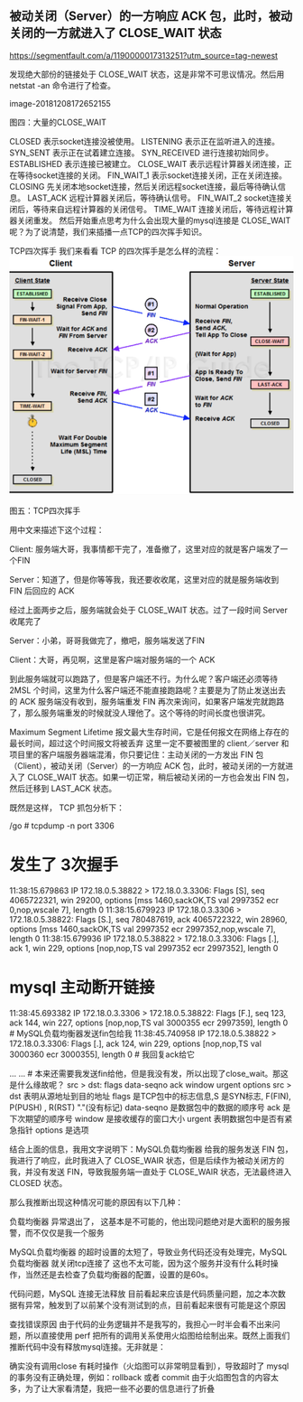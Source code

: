 ## 被动关闭（Server）的一方响应 ACK 包，此时，被动关闭的一方就进入了 CLOSE_WAIT 状态
https://segmentfault.com/a/1190000017313251?utm_source=tag-newest


发现绝大部份的链接处于 CLOSE_WAIT 状态，这是非常不可思议情况。然后用 netstat -an 命令进行了检查。

image-20181208172652155

图四：大量的CLOSE_WAIT

CLOSED 表示socket连接没被使用。
LISTENING 表示正在监听进入的连接。
SYN_SENT 表示正在试着建立连接。
SYN_RECEIVED 进行连接初始同步。
ESTABLISHED 表示连接已被建立。
CLOSE_WAIT 表示远程计算器关闭连接，正在等待socket连接的关闭。
FIN_WAIT_1 表示socket连接关闭，正在关闭连接。
CLOSING 先关闭本地socket连接，然后关闭远程socket连接，最后等待确认信息。
LAST_ACK 远程计算器关闭后，等待确认信号。
FIN_WAIT_2 socket连接关闭后，等待来自远程计算器的关闭信号。
TIME_WAIT 连接关闭后，等待远程计算器关闭重发。
然后开始重点思考为什么会出现大量的mysql连接是 CLOSE_WAIT 呢？为了说清楚，我们来插播一点TCP的四次挥手知识。

TCP四次挥手
我们来看看 TCP 的四次挥手是怎么样的流程：
![image](./TCP四次挥手.png)

图五：TCP四次挥手

用中文来描述下这个过程：

Client: 服务端大哥，我事情都干完了，准备撤了，这里对应的就是客户端发了一个FIN

Server：知道了，但是你等等我，我还要收收尾，这里对应的就是服务端收到 FIN 后回应的 ACK

经过上面两步之后，服务端就会处于 CLOSE_WAIT 状态。过了一段时间 Server 收尾完了

Server：小弟，哥哥我做完了，撤吧，服务端发送了FIN

Client：大哥，再见啊，这里是客户端对服务端的一个 ACK

到此服务端就可以跑路了，但是客户端还不行。为什么呢？客户端还必须等待 2MSL 个时间，这里为什么客户端还不能直接跑路呢？主要是为了防止发送出去的 ACK 服务端没有收到，服务端重发 FIN 再次来询问，如果客户端发完就跑路了，那么服务端重发的时候就没人理他了。这个等待的时间长度也很讲究。

Maximum Segment Lifetime 报文最大生存时间，它是任何报文在网络上存在的最长时间，超过这个时间报文将被丢弃
这里一定不要被图里的 client／server 和项目里的客户端服务器端混淆，你只要记住：主动关闭的一方发出 FIN 包（Client），被动关闭（Server）的一方响应 ACK 包，此时，被动关闭的一方就进入了 CLOSE_WAIT 状态。如果一切正常，稍后被动关闭的一方也会发出 FIN 包，然后迁移到 LAST_ACK 状态。

既然是这样， TCP 抓包分析下：

/go # tcpdump -n port 3306
# 发生了 3次握手
11:38:15.679863 IP 172.18.0.5.38822 > 172.18.0.3.3306: Flags [S], seq 4065722321, win 29200, options [mss 1460,sackOK,TS val 2997352 ecr 0,nop,wscale 7], length 0
11:38:15.679923 IP 172.18.0.3.3306 > 172.18.0.5.38822: Flags [S.], seq 780487619, ack 4065722322, win 28960, options [mss 1460,sackOK,TS val 2997352 ecr 2997352,nop,wscale 7], length 0
11:38:15.679936 IP 172.18.0.5.38822 > 172.18.0.3.3306: Flags [.], ack 1, win 229, options [nop,nop,TS val 2997352 ecr 2997352], length 0

# mysql 主动断开链接
11:38:45.693382 IP 172.18.0.3.3306 > 172.18.0.5.38822: Flags [F.], seq 123, ack 144, win 227, options [nop,nop,TS val 3000355 ecr 2997359], length 0 # MySQL负载均衡器发送fin包给我
11:38:45.740958 IP 172.18.0.5.38822 > 172.18.0.3.3306: Flags [.], ack 124, win 229, options [nop,nop,TS val 3000360 ecr 3000355], length 0 # 我回复ack给它

... ... # 本来还需要我发送fin给他，但是我没有发，所以出现了close_wait。那这是什么缘故呢？
src > dst: flags data-seqno ack window urgent options
src > dst 表明从源地址到目的地址
flags 是TCP包中的标志信息,S 是SYN标志, F(FIN), P(PUSH) , R(RST) "."(没有标记)
data-seqno 是数据包中的数据的顺序号
ack 是下次期望的顺序号
window 是接收缓存的窗口大小
urgent 表明数据包中是否有紧急指针
options 是选项

结合上面的信息，我用文字说明下：MySQL负载均衡器 给我的服务发送 FIN 包，我进行了响应，此时我进入了 CLOSE_WAIR 状态，但是后续作为被动关闭方的我，并没有发送 FIN，导致我服务端一直处于 CLOSE_WAIR 状态，无法最终进入 CLOSED 状态。

那么我推断出现这种情况可能的原因有以下几种：

负载均衡器 异常退出了，
这基本是不可能的，他出现问题绝对是大面积的服务报警，而不仅仅是我一个服务

MySQL负载均衡器 的超时设置的太短了，导致业务代码还没有处理完，MySQL负载均衡器 就关闭tcp连接了
这也不太可能，因为这个服务并没有什么耗时操作，当然还是去检查了负载均衡器的配置，设置的是60s。

代码问题，MySQL 连接无法释放
目前看起来应该是代码质量问题，加之本次数据有异常，触发到了以前某个没有测试到的点，目前看起来很有可能是这个原因

查找错误原因
由于代码的业务逻辑并不是我写的，我担心一时半会看不出来问题，所以直接使用 perf 把所有的调用关系使用火焰图给绘制出来。既然上面我们推断代码中没有释放mysql连接。无非就是：

确实没有调用close
有耗时操作（火焰图可以非常明显看到），导致超时了
mysql的事务没有正确处理，例如：rollback 或者 commit
由于火焰图包含的内容太多，为了让大家看清楚，我把一些不必要的信息进行了折叠
